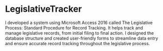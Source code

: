 # LegislativeTracker
I developed a system using Microsoft Access 2016 called The Legislative Process: Standard Procedure for Record Tracking. It helps track and manage legislative records, from initial filing to final action. I designed the database structure and created user-friendly forms to streamline data entry and ensure accurate record tracking throughout the legislative process.

